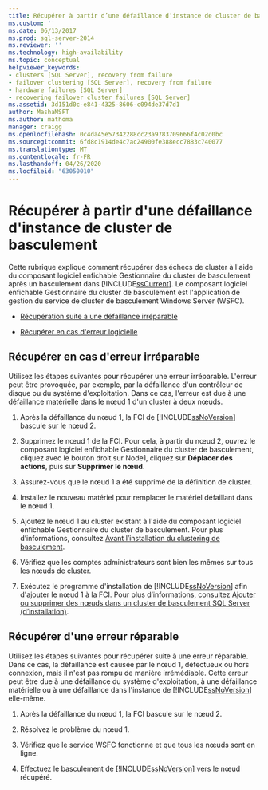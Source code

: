 ```yaml
---
title: Récupérer à partir d’une défaillance d’instance de cluster de basculement | Microsoft Docs
ms.custom: ''
ms.date: 06/13/2017
ms.prod: sql-server-2014
ms.reviewer: ''
ms.technology: high-availability
ms.topic: conceptual
helpviewer_keywords:
- clusters [SQL Server], recovery from failure
- failover clustering [SQL Server], recovery from failure
- hardware failures [SQL Server]
- recovering failover cluster failures [SQL Server]
ms.assetid: 3d151d0c-e841-4325-8606-c094de37d7d1
author: MashaMSFT
ms.author: mathoma
manager: craigg
ms.openlocfilehash: 0c4da45e57342288cc23a9783709666f4c02d0bc
ms.sourcegitcommit: 6fd8c1914de4c7ac24900fe388ecc7883c740077
ms.translationtype: MT
ms.contentlocale: fr-FR
ms.lasthandoff: 04/26/2020
ms.locfileid: "63050010"
---
```

# <a name="recover-from-failover-cluster-instance-failure"></a>Récupérer à partir d'une défaillance d'instance de cluster de basculement
  Cette rubrique explique comment récupérer des échecs de cluster à l'aide du composant logiciel enfichable Gestionnaire du cluster de basculement après un basculement dans [!INCLUDE[ssCurrent](../../../includes/sscurrent-md.md)]. Le composant logiciel enfichable Gestionnaire du cluster de basculement est l'application de gestion du service de cluster de basculement Windows Server (WSFC).  
  
-   [Récupération suite à une défaillance irréparable](#Scenario1)  
  
-   [Récupérer en cas d'erreur logicielle](#Scenario2)  
  
##  <a name="recover-from-an-irreparable-failure"></a><a name="Scenario1"></a> Récupérer en cas d'erreur irréparable  
 Utilisez les étapes suivantes pour récupérer une erreur irréparable. L'erreur peut être provoquée, par exemple, par la défaillance d'un contrôleur de disque ou du système d'exploitation. Dans ce cas, l'erreur est due à une défaillance matérielle dans le nœud 1 d'un cluster à deux nœuds.  
  
1.  Après la défaillance du nœud 1, la FCI de [!INCLUDE[ssNoVersion](../../../includes/ssnoversion-md.md)] bascule sur le nœud 2.  
  
2.  Supprimez le nœud 1 de la FCI. Pour cela, à partir du nœud 2, ouvrez le composant logiciel enfichable Gestionnaire du cluster de basculement, cliquez avec le bouton droit sur Node1, cliquez sur **Déplacer des actions**, puis sur **Supprimer le nœud**.  
  
3.  Assurez-vous que le nœud 1 a été supprimé de la définition de cluster.  
  
4.  Installez le nouveau matériel pour remplacer le matériel défaillant dans le nœud 1.  
  
5.  Ajoutez le nœud 1 au cluster existant à l'aide du composant logiciel enfichable Gestionnaire du cluster de basculement. Pour plus d’informations, consultez [Avant l’installation du clustering de basculement](../install/before-installing-failover-clustering.md).  
  
6.  Vérifiez que les comptes administrateurs sont bien les mêmes sur tous les nœuds de cluster.  
  
7.  Exécutez le programme d'installation de [!INCLUDE[ssNoVersion](../../../includes/ssnoversion-md.md)] afin d'ajouter le nœud 1 à la FCI. Pour plus d’informations, consultez [Ajouter ou supprimer des nœuds dans un cluster de basculement SQL Server &#40;d’installation&#41;](../install/add-or-remove-nodes-in-a-sql-server-failover-cluster-setup.md).  
  
##  <a name="recover-from-a-reparable-failure"></a><a name="Scenario2"></a> Récupérer d'une erreur réparable  
 Utilisez les étapes suivantes pour récupérer suite à une erreur réparable. Dans ce cas, la défaillance est causée par le nœud 1, défectueux ou hors connexion, mais il n'est pas rompu de manière irrémédiable. Cette erreur peut être due à une défaillance du système d'exploitation, à une défaillance matérielle ou à une défaillance dans l'instance de [!INCLUDE[ssNoVersion](../../../includes/ssnoversion-md.md)] elle-même.  
  
1.  Après la défaillance du nœud 1, la FCI bascule sur le nœud 2.  
  
2.  Résolvez le problème du nœud 1.  
  
3.  Vérifiez que le service WSFC fonctionne et que tous les nœuds sont en ligne.  
  
4.  Effectuez le basculement de [!INCLUDE[ssNoVersion](../../../includes/ssnoversion-md.md)] vers le nœud récupéré.  
  
  
